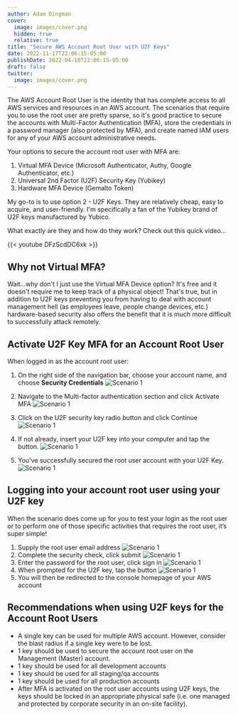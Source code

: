 ```yaml
---
author: Adam Dingman
cover:
  image: images/cover.png
  hidden: true
  relative: true
title: "Secure AWS Account Root User with U2F Keys"
date: 2022-11-17T22:06:15-05:00
publishDate: 2022-04-10T22:06:15-05:00
draft: false
twitter:
  image: images/cover.png
---
```


The AWS Account Root User is the identity that has complete access to all AWS services and resources in an AWS account. The scenarios that require you to use the root user are pretty sparse, so it's good practice to secure the accounts with Multi-Factor Authentication (MFA), store the credentials in a password manager (also protected by MFA), and create named IAM users for any of your AWS account administrative needs.

Your options to secure the account root user with MFA are:

1. Virtual MFA Device (Microsoft Authenticator, Authy, Google Authenticator, etc.)
2. Universal 2nd Factor (U2F) Security Key (Yubikey)
3. Hardware MFA Device (Gemalto Token)

My go-to is to use option 2 - U2F Keys. They are relatively cheap, easy to acquire, and user-friendly. I'm specifically a fan of the Yubikey brand of U2F keys manufactured by Yubico.

What exactly are they and how do they work? Check out this quick video...

{{< youtube DFzScdDC6xk >}}

## Why not Virtual MFA?

Wait...why don't I just use the Virtual MFA Device option? It's free and it doesn't require me to keep track of a physical object! That's true, but in addition to U2F keys preventing you from having to deal with account management hell (as employees leave, people change devices, etc.) hardware-based security also offers the benefit that it is much more difficult to successfully attack remotely.

## Activate U2F Key MFA for an Account Root User

When logged in as the account root user:

1. On the right side of the navigation bar, choose your account name, and choose **Security Credentials**
![Scenario 1](images/image-3.png)

1. Navigate to the Multi-factor authentication section and click Activate MFA
![Scenario 1](images/image-4-2048x572.png)

1. Click on the U2F security key radio button and click Continue
![Scenario 1](images/image-6.png)

1. If not already, insert your U2F key into your computer and tap the button.
![Scenario 1](images/image-7-1536x932.png)

1. You’ve successfully secured the root user account with your U2F Key.
![Scenario 1](images/image-8.png)
## Logging into your account root user using your U2F key

When the scenario does come up for you to test your login as the root user or to perform one of those specific activities that requires the root user, it’s super simple!

1. Supply the root user email address
![Scenario 1](images/image-9.png)
2. Complete the security check, click submit
![Scenario 1](images/image-10.png)
3. Enter the password for the root user, click sign in
![Scenario 1](images/image-11.png)
4. When prompted for the U2F key, tap the button
![Scenario 1](images/image-12.png)
5. You will then be redirected to the console homepage of your AWS account

## Recommendations when using U2F keys for the Account Root Users

- A single key can be used for multiple AWS account. However, consider the blast radius if a single key were to be lost.
- 1 key should be used to secure the account root user on the Management (Master) account.
- 1 key should be used for all development accounts
- 1 key should be used for all staging/qa accounts
- 1 key should be used for all production accounts
- After MFA is activated on the root user accounts using U2F keys, the keys should be locked in an appropriate physical safe (i.e. one managed and protected by corporate security in an on-site facility).